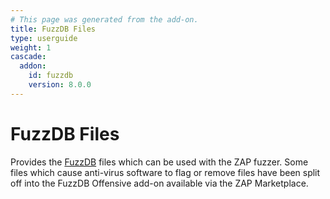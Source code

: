 ```yaml
---
# This page was generated from the add-on.
title: FuzzDB Files
type: userguide
weight: 1
cascade:
  addon:
    id: fuzzdb
    version: 8.0.0
---
```


# FuzzDB Files

Provides the [FuzzDB](https://github.com/fuzzdb-project/fuzzdb/) files which can be used with the ZAP fuzzer. Some files which cause anti-virus software to flag or remove files have been split off into the FuzzDB Offensive add-on available via the ZAP Marketplace.
